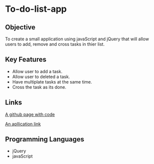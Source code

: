 # To-do-list-app

## Objective
To create a small application using javaScript and jQuery that will allow users to add, remove and cross tasks in thier list.

## Key Features
+ Allow user to add a task.
+ Allow user to deleted a task.
+ Have multiplate tasks at the same time.
+ Cross the task as its done.

## Links

[A github page with code](https://github.com/nick-vns/to-do-list-app)

[An apllication link](https://nick-vns.github.io/to-do-list-app/)



## Programming Languages
+ jQuery
+ javaScript 
